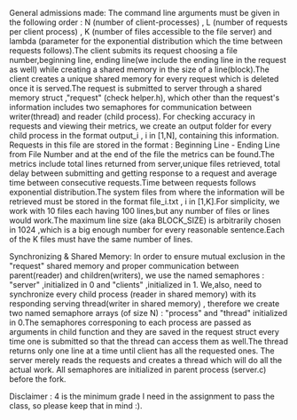 General admissions made:
The command line arguments must be given in the following order : N (number of client-processes) , L (number of requests per client process) , K (number of files accessible to the file server) and lambda (parameter for the exponential distribution which the time between requests follows).The client submits its request choosing a file number,beginning line, ending line(we include the ending line in the request as well) while creating a shared memory in the size of a line(block).The client creates a unique shared memory for every request which is deleted once it is served.The request is submitted to server through a shared memory struct ,"request" (check helper.h), which other than the request's information includes two semaphores for communication between writer(thread) and reader (child process). For checking accuracy in requests and viewing their metrics, we create an output folder for every child process in the format output_i , i in [1,N], containing this information. Requests in this file are stored in the format : Beginning Line - Ending Line from File Number and at the end of the file the metrics can be found.The metrics include total lines returned from server,unique files retrieved, total delay between submitting and getting response to a request and average time between consecutive requests.Time between requests follows exponential distribution.The system files from where the information will be retrieved must be stored in the format file_i.txt , i in [1,K].For simplicity, we work with 10 files each having 100 lines,but any number of files or lines would work.The maximum line size (aka BLOCK_SIZE) is arbitrarily chosen in 1024 ,which is a big enough number for every reasonable sentence.Each of the K files must have the same number of lines.

Synchronizing & Shared Memory:
In order to ensure mutual exclusion in the "request" shared memory and proper communication between parent(reader) and children(writers), we use the named semaphores : "server" ,initialized in 0 and "clients" ,initialized in 1. We,also, need to synchronize every child process (reader in shared memory) with its responding serving thread(writer in shared memory) , therefore we create two named semaphore arrays (of size N) : "process" and "thread" initialized in 0.The semaphores corresponing to each process are passed as arguments in child function and they are saved in the request struct every time one is submitted so that the thread can access them as well.The thread returns only one line at a time until client has all the requested ones. The server merely reads the requests and creates a thread which will do all the actual work.
All semaphores are initialized in parent process (server.c) before the fork.

Disclaimer : 4 is the minimum grade I need in the assignment to pass the class, so please keep that in mind :).